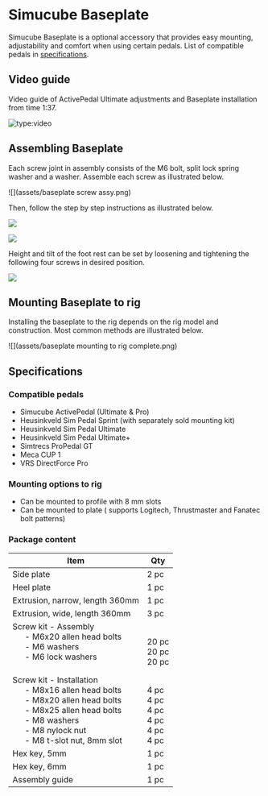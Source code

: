 # Simucube Baseplate

Simucube Baseplate is a optional accessory that provides easy mounting, adjustability and comfort when using certain pedals. List of compatible pedals in [specifications](Specifications.md).

## Video guide

Video guide of ActivePedal Ultimate adjustments and Baseplate installation from time 1:37.

![type:video](https://www.youtube.com/embed/EzzKEWTEJeI)

## Assembling Baseplate

Each screw joint in assembly consists of the M6 bolt, split lock spring washer and a washer. Assemble each screw as illustrated below.

![](assets/baseplate screw assy.png)

Then, follow the step by step instructions as illustrated below.

![](assets/baseplate1.png)

![](assets/baseplate2.png)

Height and tilt of the foot rest can be set by loosening and tightening the following four screws in desired position.

![](assets/baseplate3.png)

## Mounting Baseplate to rig

Installing the baseplate to the rig depends on the rig model and construction. Most common methods are illustrated below.

![](assets/baseplate mounting to rig complete.png)

## Specifications

### Compatible pedals

* Simucube ActivePedal (Ultimate & Pro)
* Heusinkveld Sim Pedal Sprint (with separately sold mounting kit)
* Heusinkveld Sim Pedal Ultimate
* Heusinkveld Sim Pedal Ultimate+
* Simtrecs ProPedal GT
* Meca CUP 1
* VRS DirectForce Pro

### Mounting options to rig

* Can be mounted to profile with 8 mm slots
* Can be mounted to plate ( supports Logitech, Thrustmaster and Fanatec bolt patterns)

### Package content

| Item                     | Qty   |
| ------------------------ | ----- |
| Side plate | 2 pc  |
| Heel plate | 1 pc  |
| Extrusion, narrow, length 360mm | 1 pc  |
| Extrusion, wide, length 360mm | 3 pc  |
| Screw kit - Assembly<br> &ensp; &ensp; - M6x20 allen head bolts <br> &ensp; &ensp; - M6 washers <br> &ensp; &ensp; - M6 lock washers <br> &ensp; &ensp; |	<br> 20 pc <br> 20 pc <br> 20 pc |
| Screw kit - Installation<br> &ensp; &ensp; - M8x16 allen head bolts <br> &ensp; &ensp; - M8x20 allen head bolts <br> &ensp; &ensp; - M8x25 allen head bolts <br> &ensp; &ensp; - M8 washers <br> &ensp; &ensp; - M8 nylock nut <br> &ensp; &ensp; - M8 t-slot nut, 8mm slot <br> | <br> 4 pc <br> 4 pc <br> 4 pc <br> 4 pc <br> 4 pc <br> 4 pc |
| Hex key, 5mm | 1 pc  |
| Hex key, 6mm | 1 pc  |
| Assembly guide | 1 pc  |
